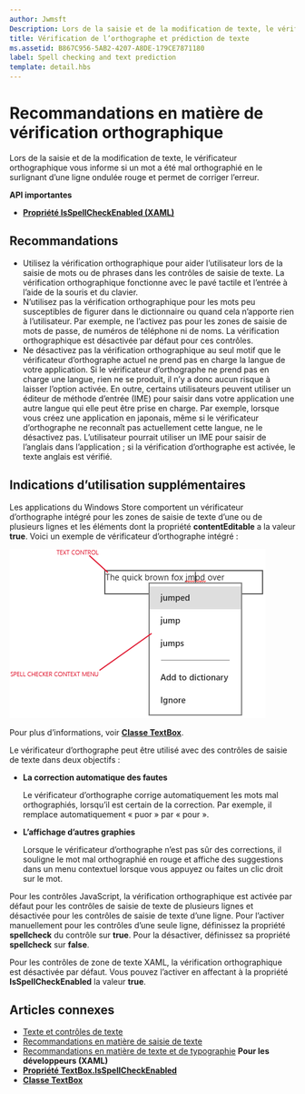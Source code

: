 ```yaml
---
author: Jwmsft
Description: Lors de la saisie et de la modification de texte, le vérificateur orthographique vous informe si un mot a été mal orthographié en le surlignant d’une ligne ondulée rouge et permet de corriger l’erreur.
title: Vérification de l’orthographe et prédiction de texte
ms.assetid: B867C956-5AB2-4207-A8DE-179CE7871180
label: Spell checking and text prediction
template: detail.hbs
---
```


# Recommandations en matière de vérification orthographique

Lors de la saisie et de la modification de texte, le vérificateur orthographique vous informe si un mot a été mal orthographié en le surlignant d’une ligne ondulée rouge et permet de corriger l’erreur.

**API importantes**

-   [**Propriété IsSpellCheckEnabled (XAML)**](https://msdn.microsoft.com/library/windows/apps/br209688)


## <span id="checklist_section"></span><span id="CHECKLIST_SECTION"></span>Recommandations


-   Utilisez la vérification orthographique pour aider l’utilisateur lors de la saisie de mots ou de phrases dans les contrôles de saisie de texte. La vérification orthographique fonctionne avec le pavé tactile et l’entrée à l’aide de la souris et du clavier.
-   N’utilisez pas la vérification orthographique pour les mots peu susceptibles de figurer dans le dictionnaire ou quand cela n’apporte rien à l’utilisateur. Par exemple, ne l’activez pas pour les zones de saisie de mots de passe, de numéros de téléphone ni de noms. La vérification orthographique est désactivée par défaut pour ces contrôles.
-   Ne désactivez pas la vérification orthographique au seul motif que le vérificateur d’orthographe actuel ne prend pas en charge la langue de votre application. Si le vérificateur d’orthographe ne prend pas en charge une langue, rien ne se produit, il n’y a donc aucun risque à laisser l’option activée. En outre, certains utilisateurs peuvent utiliser un éditeur de méthode d’entrée (IME) pour saisir dans votre application une autre langue qui elle peut être prise en charge. Par exemple, lorsque vous créez une application en japonais, même si le vérificateur d’orthographe ne reconnaît pas actuellement cette langue, ne le désactivez pas. L’utilisateur pourrait utiliser un IME pour saisir de l’anglais dans l’application ; si la vérification d’orthographe est activée, le texte anglais est vérifié.

## <span id="Additional_usage_guidance"></span><span id="additional_usage_guidance"></span><span id="ADDITIONAL_USAGE_GUIDANCE"></span>Indications d’utilisation supplémentaires


Les applications du Windows Store comportent un vérificateur d’orthographe intégré pour les zones de saisie de texte d’une ou de plusieurs lignes et les éléments dont la propriété **contentEditable** a la valeur **true**. Voici un exemple de vérificateur d’orthographe intégré :

![Vérificateur d’orthographe intégré](images/spellchecking.png)

Pour plus d’informations, voir [**Classe TextBox**](https://msdn.microsoft.com/library/windows/apps/br209683).

Le vérificateur d’orthographe peut être utilisé avec des contrôles de saisie de texte dans deux objectifs :

-   **La correction automatique des fautes**

    Le vérificateur d’orthographe corrige automatiquement les mots mal orthographiés, lorsqu’il est certain de la correction. Par exemple, il remplace automatiquement « puor » par « pour ».

-   **L’affichage d’autres graphies**

    Lorsque le vérificateur d’orthographe n’est pas sûr des corrections, il souligne le mot mal orthographié en rouge et affiche des suggestions dans un menu contextuel lorsque vous appuyez ou faites un clic droit sur le mot.

Pour les contrôles JavaScript, la vérification orthographique est activée par défaut pour les contrôles de saisie de texte de plusieurs lignes et désactivée pour les contrôles de saisie de texte d’une ligne. Pour l’activer manuellement pour les contrôles d’une seule ligne, définissez la propriété **spellcheck** du contrôle sur **true**. Pour la désactiver, définissez sa propriété **spellcheck** sur **false**.

Pour les contrôles de zone de texte XAML, la vérification orthographique est désactivée par défaut. Vous pouvez l’activer en affectant à la propriété **IsSpellCheckEnabled** la valeur **true**.



## <span id="related_topics"></span>Articles connexes

* [Texte et contrôles de texte](text-controls.md)
* [Recommandations en matière de saisie de texte](https://msdn.microsoft.com/library/windows/apps/hh750315)
* [Recommandations en matière de texte et de typographie](https://msdn.microsoft.com/library/windows/apps/hh700394) 
           **Pour les développeurs (XAML)**
* [**Propriété TextBox.IsSpellCheckEnabled**](https://msdn.microsoft.com/library/windows/apps/br209688)
* [**Classe TextBox**](https://msdn.microsoft.com/library/windows/apps/br209683)

 






<!--HONumber=May16_HO2-->


